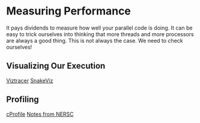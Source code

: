 # Measuring Performance

It pays dividends to measure how well your parallel code is doing.
It can be easy to trick ourselves into thinking that more threads 
and more processors are always a good thing. This is not always the
case. We need to check ourselves!

## Visualizing Our Execution

[Viztracer](https://github.com/gaogaotiantian/viztracer)
[SnakeViz](https://jiffyclub.github.io/snakeviz/)

## Profiling

[cProfile](https://docs.python.org/3/library/profile.html)
[Notes from NERSC](https://docs.nersc.gov/development/languages/python/profiling-debugging-python/)
